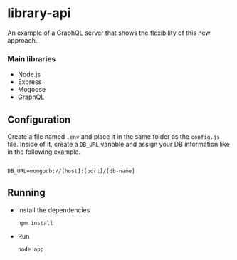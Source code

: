 # library-api
An example of a GraphQL server that shows the flexibility of this new approach.


### Main libraries
* Node.js
* Express
* Mogoose
* GraphQL

## Configuration

Create a file named `.env` and place it in the same folder as the `config.js` file. Inside of it, create a `DB_URL` variable and assign your DB information like in the following example.

<code>
DB_URL=mongodb://[host]:[port]/[db-name]
</code>

## Running

* Install the dependencies <br/>
    <p><code>npm install</code></p>

* Run 
    <p><code>node app</code></p>

